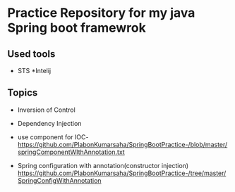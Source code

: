 # Practice Repository for my java Spring boot framewrok

## Used tools
* STS
*Intelij

## Topics
* Inversion of Control
* Dependency Injection

* use component for IOC- https://github.com/PlabonKumarsaha/SpringBootPractice-/blob/master/springComponentWIthAnnotation.txt

* Spring configuration with annotation(constructor injection)  https://github.com/PlabonKumarsaha/SpringBootPractice-/tree/master/SpringConfigWithAnnotation

